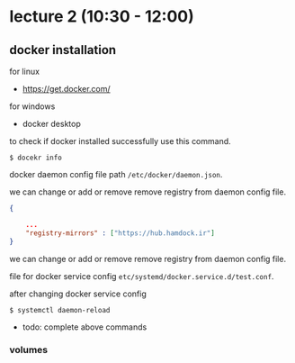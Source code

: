 # lecture 2 (10:30 - 12:00)

## docker installation

for linux
+ https://get.docker.com/
  
for windows 
+ docker desktop


to check if docker installed successfully use this command.
``` console
$ docekr info
```
docker daemon config file path `/etc/docker/daemon.json`.


we can change or add or remove remove registry from daemon config file.

``` json
{

    ...
    "registry-mirrors" : ["https://hub.hamdock.ir"]
}
```
we can change or add or remove remove registry from daemon config file.


file for docker service config `etc/systemd/docker.service.d/test.conf`.

after changing docker service config
``` console 
$ systemctl daemon-reload

```

+ todo: complete above commands


### volumes 


### 